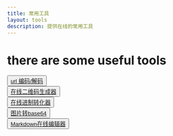 ```yaml
---
title: 常用工具
layout: tools
description: 提供在线的常用工具
---
```


# there are some useful tools

<button class="mybutton"><span> [url 编码/解码][0] </span></button>   
<button class="mybutton"><span> [在线二维码生成器][0] </span></button>   
<button class="mybutton"><span> [在线进制转化器][0] </span></button>   
<button class="mybutton"><span> [图片转base64][0] </span></button>   
<button class="mybutton"><span> [Markdown在线编辑器][0] </span></button>   

[0]: ./#
[1]: https://xchens.cn/
[2]: https://xchens.cn/
[3]: https://xchens.cn/
[4]: https://xchens.cn/
[5]: https://xchens.cn/
[6]: https://xchens.cn/
